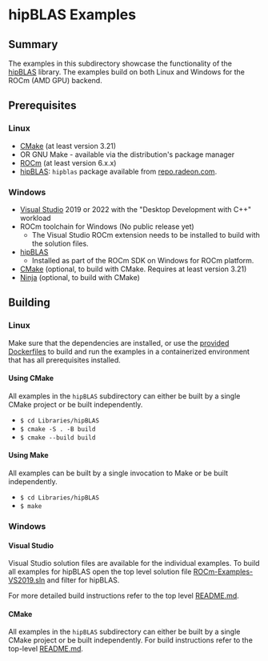 # hipBLAS Examples

## Summary

The examples in this subdirectory showcase the functionality of the [hipBLAS](https://github.com/ROCmSoftwarePlatform/hipBLAS) library. The examples build on both Linux and Windows for the ROCm (AMD GPU) backend.

## Prerequisites

### Linux

- [CMake](https://cmake.org/download/) (at least version 3.21)
- OR GNU Make - available via the distribution's package manager
- [ROCm](https://rocm.docs.amd.com/projects/HIP/en/latest/install/install.html) (at least version 6.x.x)
- [hipBLAS](https://github.com/ROCmSoftwarePlatform/hipBLAS): `hipblas` package available from [repo.radeon.com](https://repo.radeon.com/rocm/).

### Windows

- [Visual Studio](https://visualstudio.microsoft.com/) 2019 or 2022 with the "Desktop Development with C++" workload
- ROCm toolchain for Windows (No public release yet)
  - The Visual Studio ROCm extension needs to be installed to build with the solution files.
- [hipBLAS](https://github.com/ROCmSoftwarePlatform/hipBLAS)
  - Installed as part of the ROCm SDK on Windows for ROCm platform.
- [CMake](https://cmake.org/download/) (optional, to build with CMake. Requires at least version 3.21)
- [Ninja](https://ninja-build.org/) (optional, to build with CMake)

## Building

### Linux

Make sure that the dependencies are installed, or use the [provided Dockerfiles](../../Dockerfiles/) to build and run the examples in a containerized environment that has all prerequisites installed.

#### Using CMake

All examples in the `hipBLAS` subdirectory can either be built by a single CMake project or be built independently.

- `$ cd Libraries/hipBLAS`
- `$ cmake -S . -B build`
- `$ cmake --build build`

#### Using Make

All examples can be built by a single invocation to Make or be built independently.

- `$ cd Libraries/hipBLAS`
- `$ make`

### Windows

#### Visual Studio

Visual Studio solution files are available for the individual examples. To build all examples for hipBLAS open the top level solution file [ROCm-Examples-VS2019.sln](../../ROCm-Examples-VS2019.sln) and filter for hipBLAS.

For more detailed build instructions refer to the top level [README.md](../../README.md#visual-studio).

#### CMake

All examples in the `hipBLAS` subdirectory can either be built by a single CMake project or be built independently. For build instructions refer to the top-level [README.md](../../README.md#cmake-2).
